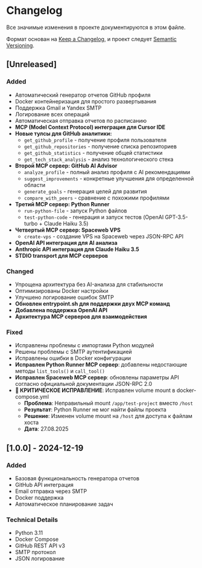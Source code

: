 # Changelog

Все значимые изменения в проекте документируются в этом файле.

Формат основан на [Keep a Changelog](https://keepachangelog.com/ru/1.0.0/),
и проект следует [Semantic Versioning](https://semver.org/lang/ru/).

## [Unreleased]

### Added
- Автоматический генератор отчетов GitHub профиля
- Docker контейнеризация для простого развертывания
- Поддержка Gmail и Yandex SMTP
- Логирование всех операций
- Автоматическая отправка отчетов по расписанию
- **MCP (Model Context Protocol) интеграция для Cursor IDE**
- **Новые тулсы для GitHub аналитики:**
  - `get_github_profile` - получение профиля пользователя
  - `get_github_repositories` - получение списка репозиториев
  - `get_github_statistics` - получение общей статистики
  - `get_tech_stack_analysis` - анализ технологического стека
- **Второй MCP сервер: GitHub AI Advisor**
  - `analyze_profile` - полный анализ профиля с AI рекомендациями
  - `suggest_improvements` - конкретные улучшения для определенной области
  - `generate_goals` - генерация целей для развития
  - `compare_with_peers` - сравнение с похожими профилями
- **Третий MCP сервер: Python Runner**
  - `run-python-file` - запуск Python файлов
  - `test-python-code` - генерация и запуск тестов (OpenAI GPT-3.5-turbo + Claude Haiku 3.5)
- **Четвертый MCP сервер: Spaceweb VPS**
  - `create-vps` - создание VPS на Spaceweb через JSON-RPC API
- **OpenAI API интеграция для AI анализа**
- **Anthropic API интеграция для Claude Haiku 3.5**
- **STDIO transport для MCP серверов**

### Changed
- Упрощена архитектура без AI-анализа для стабильности
- Оптимизированы Docker настройки
- Улучшено логирование ошибок SMTP
- **Обновлен entrypoint.sh для поддержки двух MCP команд**
- **Добавлена поддержка OpenAI API**
- **Архитектура MCP серверов для взаимодействия**

### Fixed
- Исправлены проблемы с импортами Python модулей
- Решены проблемы с SMTP аутентификацией
- Исправлены ошибки в Docker конфигурации
- **Исправлен Python Runner MCP сервер**: добавлены недостающие методы `list_tools()` и `call_tool()`
- **Исправлен Spaceweb MCP сервер**: обновлены параметры API согласно официальной документации JSON-RPC 2.0
- **🚨 КРИТИЧЕСКОЕ ИСПРАВЛЕНИЕ**: Исправлен volume mount в docker-compose.yml
  - **Проблема**: Неправильный mount `/app/test-project` вместо `/host`
  - **Результат**: Python Runner не мог найти файлы проекта
  - **Решение**: Изменен volume mount на `/host` для доступа к файлам хоста
  - **Дата**: 27.08.2025

## [1.0.0] - 2024-12-19

### Added
- Базовая функциональность генератора отчетов
- GitHub API интеграция
- Email отправка через SMTP
- Docker поддержка
- Автоматическое планирование задач

### Technical Details
- Python 3.11
- Docker Compose
- GitHub REST API v3
- SMTP протокол
- JSON логирование
